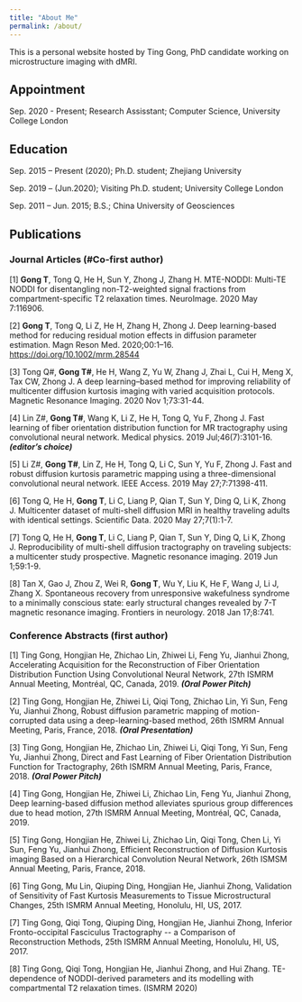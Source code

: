 ```yaml
---
title: "About Me"
permalink: /about/
---
```


This is a personal website hosted by Ting Gong, PhD candidate working on microstructure imaging with dMRI.

## Appointment

Sep. 2020 - Present; Research Assisstant; Computer Science, University College London

## Education

Sep. 2015 – Present (2020);  Ph.D. student;   Zhejiang University

Sep. 2019 – (Jun.2020);   Visiting Ph.D. student; University College London

Sep. 2011 – Jun. 2015;  B.S.;   China University of Geosciences

## Publications

### Journal Articles (#Co-first author)

[1] **Gong T**, Tong Q, He H, Sun Y, Zhong J, Zhang H. MTE-NODDI: Multi-TE NODDI for disentangling non-T2-weighted signal fractions from compartment-specific T2 relaxation times. NeuroImage. 2020 May 7:116906.

[2] **Gong T**, Tong Q, Li Z, He H, Zhang H, Zhong J. Deep learning-based method for reducing residual motion effects in diffusion parameter estimation. Magn Reson Med. 2020;00:1–16. https://doi.org/10.1002/mrm.28544

[3] Tong Q#, **Gong T#**, He H, Wang Z, Yu W, Zhang J, Zhai L, Cui H, Meng X, Tax CW, Zhong J. A deep learning–based method for improving reliability of multicenter diffusion kurtosis imaging with varied acquisition protocols. Magnetic Resonance Imaging. 2020 Nov 1;73:31-44.

[4] Lin Z#, **Gong T#**, Wang K, Li Z, He H, Tong Q, Yu F, Zhong J. Fast learning of fiber orientation distribution function for MR tractography using convolutional neural network. Medical physics. 2019 Jul;46(7):3101-16.     ***(editor’s choice)***

[5] Li Z#, **Gong T#**, Lin Z, He H, Tong Q, Li C, Sun Y, Yu F, Zhong J. Fast and robust diffusion kurtosis parametric mapping using a three-dimensional convolutional neural network. IEEE Access. 2019 May 27;7:71398-411.

[6] Tong Q, He H, **Gong T**, Li C, Liang P, Qian T, Sun Y, Ding Q, Li K, Zhong J. Multicenter dataset of multi-shell diffusion MRI in healthy traveling adults with identical settings. Scientific Data. 2020 May 27;7(1):1-7.

[7] Tong Q, He H, **Gong T**, Li C, Liang P, Qian T, Sun Y, Ding Q, Li K, Zhong J. Reproducibility of multi-shell diffusion tractography on traveling subjects: a multicenter study prospective. Magnetic resonance imaging. 2019 Jun 1;59:1-9.

[8] Tan X, Gao J, Zhou Z, Wei R, **Gong T**, Wu Y, Liu K, He F, Wang J, Li J, Zhang X. Spontaneous recovery from unresponsive wakefulness syndrome to a minimally conscious state: early structural changes revealed by 7-T magnetic resonance imaging. Frontiers in neurology. 2018 Jan 17;8:741.
  
### Conference Abstracts (first author)

[1] Ting Gong, Hongjian He, Zhichao Lin, Zhiwei Li, Feng Yu, Jianhui Zhong, Accelerating Acquisition for the Reconstruction of Fiber Orientation Distribution Function Using Convolutional Neural Network, 27th ISMRM Annual Meeting, Montréal, QC, Canada, 2019.                     ***(Oral Power Pitch)***

[2] Ting Gong, Hongjian He, Zhiwei Li, Qiqi Tong, Zhichao Lin, Yi Sun, Feng Yu, Jianhui Zhong, Robust diffusion parametric mapping of motion-corrupted data using a deep-learning-based method, 26th ISMRM Annual Meeting, Paris, France, 2018.                                 ***(Oral Presentation)***

[3] Ting Gong, Hongjian He, Zhichao Lin, Zhiwei Li, Qiqi Tong, Yi Sun, Feng Yu, Jianhui Zhong, Direct and Fast Learning of Fiber Orientation Distribution Function for Tractography, 26th ISMRM Annual Meeting, Paris, France, 2018.                                     ***(Oral Power Pitch)***

[4] Ting Gong, Hongjian He, Zhiwei Li, Zhichao Lin, Feng Yu, Jianhui Zhong, Deep learning-based diffusion method alleviates spurious group differences due to head motion, 27th ISMRM Annual Meeting, Montréal, QC, Canada, 2019.

[5] Ting Gong, Hongjian He, Zhiwei Li, Zhichao Lin, Qiqi Tong, Chen Li, Yi Sun, Feng Yu, Jianhui Zhong, Efficient Reconstruction of Diffusion Kurtosis imaging Based on a Hierarchical Convolution Neural Network, 26th ISMSM Annual Meeting, Paris, France, 2018.

[6] Ting Gong, Mu Lin, Qiuping Ding, Hongjian He, Jianhui Zhong, Validation of Sensitivity of Fast Kurtosis Measurements to Tissue Microstructural Changes, 25th ISMRM Annual Meeting, Honolulu, HI, US, 2017.

[7] Ting Gong, Qiqi Tong, Qiuping Ding, Hongjian He, Jianhui Zhong, Inferior Fronto-occipital Fasciculus Tractography -- a Comparison of Reconstruction Methods, 25th ISMRM Annual Meeting, Honolulu, HI, US, 2017.

[8] Ting Gong, Qiqi Tong, Hongjian He, Jianhui Zhong, and Hui Zhang. TE-dependence of NODDI-derived parameters and its modelling with compartmental T2 relaxation times.  (ISMRM 2020)